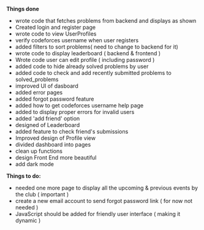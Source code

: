 **Things done**

- wrote code that fetches problems from backend and displays as shown
- Created login and register page 
- wrote code to view UserProfiles
- verify codeforces username when user registers
- added filters to sort problems( need to change to backend for it)
- wrote code to display leaderboard ( backend & frontend )
- Wrote code user can edit profile ( including password )
- added code to hide already solved problems by user
- added code to check and add recently submitted problems to solved_problems
- improved UI of dasboard
- added error pages
- added forgot password feature
- added how to get codeforces username help page
- added to display proper errors for invalid users
- added  'add friend' option
- designed of Leaderboard
- added feature to check friend's submissions
- Improved design of Profile view
- divided dashboard into pages
- clean up functions
- design Front End more beautiful
- add dark mode


**Things to do:**

- needed one more page to display all the upcoming & previous events by the club ( important )
- create a new email account to send forgot password link ( for now not needed )
- JavaScript should be added for friendly user interface ( making it dynamic )
